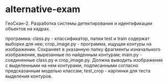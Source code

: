 # alternative-exam
ГеоСкан-2. Разработка системы детектирования и идентификации объектов на кадрах.

программа:
class.py - классификатор, папки test и train содержат выборки для нее;
crop_image.py - программа, ищущая контуры на изображении. Сохраняет в указанную папку фрагменты изначального изображения, вырезанные по найденным контурам;
main.py - соединенные class.py и crop_image.py. Должна выводить изображение с выделенными на нем контурами, подписанными согласно предсказанным моделью классам; test_crop - картинки для теста выделения контуров.
